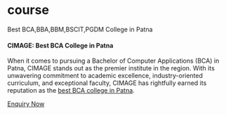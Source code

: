 # course
Best BCA,BBA,BBM,BSCIT,PGDM College in Patna

<h4>CIMAGE: Best BCA College in Patna </h4>

<p>When it comes to pursuing a Bachelor of Computer Applications (BCA) in Patna, CIMAGE stands out as the premier institute in the region. With its unwavering commitment to academic excellence, industry-oriented curriculum, and exceptional faculty, CIMAGE has rightfully earned its reputation as the <a href="https://www.cimage.in/" rel="dofollow">best BCA college in Patna</a>.</p>

<a href="https://www.cimage.in/" rel="dofollow">Enquiry Now</a>
